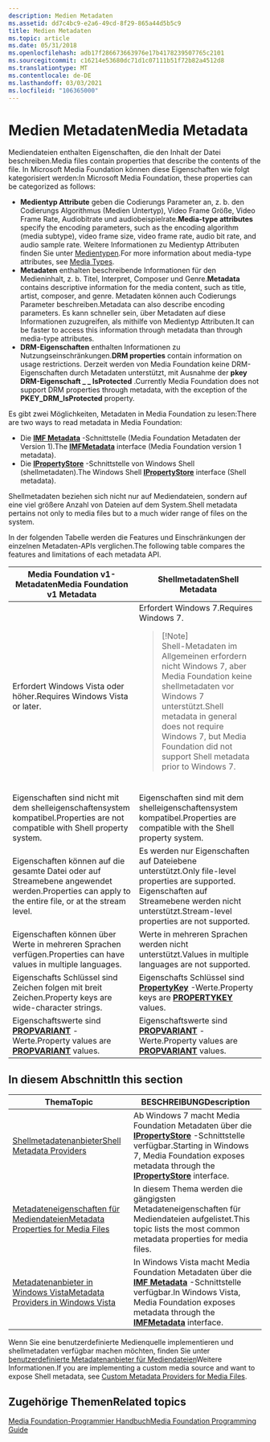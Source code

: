 ```yaml
---
description: Medien Metadaten
ms.assetid: dd7c4bc9-e2a6-49cd-8f29-865a44d5b5c9
title: Medien Metadaten
ms.topic: article
ms.date: 05/31/2018
ms.openlocfilehash: adb17f286673663976e17b4178239507765c2101
ms.sourcegitcommit: c16214e53680dc71d1c07111b51f72b82a4512d8
ms.translationtype: MT
ms.contentlocale: de-DE
ms.lasthandoff: 03/03/2021
ms.locfileid: "106365000"
---
```

# <a name="media-metadata"></a><span data-ttu-id="05b0a-103">Medien Metadaten</span><span class="sxs-lookup"><span data-stu-id="05b0a-103">Media Metadata</span></span>

<span data-ttu-id="05b0a-104">Mediendateien enthalten Eigenschaften, die den Inhalt der Datei beschreiben.</span><span class="sxs-lookup"><span data-stu-id="05b0a-104">Media files contain properties that describe the contents of the file.</span></span> <span data-ttu-id="05b0a-105">In Microsoft Media Foundation können diese Eigenschaften wie folgt kategorisiert werden:</span><span class="sxs-lookup"><span data-stu-id="05b0a-105">In Microsoft Media Foundation, these properties can be categorized as follows:</span></span>

-   <span data-ttu-id="05b0a-106">**Medientyp Attribute** geben die Codierungs Parameter an, z. b. den Codierungs Algorithmus (Medien Untertyp), Video Frame Größe, Video Frame Rate, Audiobitrate und audiobeispielrate.</span><span class="sxs-lookup"><span data-stu-id="05b0a-106">**Media-type attributes** specify the encoding parameters, such as the encoding algorithm (media subtype), video frame size, video frame rate, audio bit rate, and audio sample rate.</span></span> <span data-ttu-id="05b0a-107">Weitere Informationen zu Medientyp Attributen finden Sie unter [Medientypen](media-types.md).</span><span class="sxs-lookup"><span data-stu-id="05b0a-107">For more information about media-type attributes, see [Media Types](media-types.md).</span></span>
-   <span data-ttu-id="05b0a-108">**Metadaten** enthalten beschreibende Informationen für den Medieninhalt, z. b. Titel, Interpret, Composer und Genre.</span><span class="sxs-lookup"><span data-stu-id="05b0a-108">**Metadata** contains descriptive information for the media content, such as title, artist, composer, and genre.</span></span> <span data-ttu-id="05b0a-109">Metadaten können auch Codierungs Parameter beschreiben.</span><span class="sxs-lookup"><span data-stu-id="05b0a-109">Metadata can also describe encoding parameters.</span></span> <span data-ttu-id="05b0a-110">Es kann schneller sein, über Metadaten auf diese Informationen zuzugreifen, als mithilfe von Medientyp Attributen.</span><span class="sxs-lookup"><span data-stu-id="05b0a-110">It can be faster to access this information through metadata than through media-type attributes.</span></span>
-   <span data-ttu-id="05b0a-111">**DRM-Eigenschaften** enthalten Informationen zu Nutzungseinschränkungen.</span><span class="sxs-lookup"><span data-stu-id="05b0a-111">**DRM properties** contain information on usage restrictions.</span></span> <span data-ttu-id="05b0a-112">Derzeit werden von Media Foundation keine DRM-Eigenschaften durch Metadaten unterstützt, mit Ausnahme der **pkey DRM-Eigenschaft \_ \_ IsProtected** .</span><span class="sxs-lookup"><span data-stu-id="05b0a-112">Currently Media Foundation does not support DRM properties through metadata, with the exception of the **PKEY\_DRM\_IsProtected** property.</span></span>

<span data-ttu-id="05b0a-113">Es gibt zwei Möglichkeiten, Metadaten in Media Foundation zu lesen:</span><span class="sxs-lookup"><span data-stu-id="05b0a-113">There are two ways to read metadata in Media Foundation:</span></span>

-   <span data-ttu-id="05b0a-114">Die [**IMF Metadata**](/windows/desktop/api/mfidl/nn-mfidl-imfmetadata) -Schnittstelle (Media Foundation Metadaten der Version 1).</span><span class="sxs-lookup"><span data-stu-id="05b0a-114">The [**IMFMetadata**](/windows/desktop/api/mfidl/nn-mfidl-imfmetadata) interface (Media Foundation version 1 metadata).</span></span>
-   <span data-ttu-id="05b0a-115">Die [**IPropertyStore**](/windows/win32/api/propsys/nn-propsys-ipropertystore) -Schnittstelle von Windows Shell (shellmetadaten).</span><span class="sxs-lookup"><span data-stu-id="05b0a-115">The Windows Shell [**IPropertyStore**](/windows/win32/api/propsys/nn-propsys-ipropertystore) interface (Shell metadata).</span></span>

<span data-ttu-id="05b0a-116">Shellmetadaten beziehen sich nicht nur auf Mediendateien, sondern auf eine viel größere Anzahl von Dateien auf dem System.</span><span class="sxs-lookup"><span data-stu-id="05b0a-116">Shell metadata pertains not only to media files but to a much wider range of files on the system.</span></span>

<span data-ttu-id="05b0a-117">In der folgenden Tabelle werden die Features und Einschränkungen der einzelnen Metadaten-APIs verglichen.</span><span class="sxs-lookup"><span data-stu-id="05b0a-117">The following table compares the features and limitations of each metadata API.</span></span>



<table>
<colgroup>
<col style="width: 50%" />
<col style="width: 50%" />
</colgroup>
<thead>
<tr class="header">
<th><span data-ttu-id="05b0a-118">Media Foundation v1-Metadaten</span><span class="sxs-lookup"><span data-stu-id="05b0a-118">Media Foundation v1 Metadata</span></span></th>
<th><span data-ttu-id="05b0a-119">Shellmetadaten</span><span class="sxs-lookup"><span data-stu-id="05b0a-119">Shell Metadata</span></span></th>
</tr>
</thead>
<tbody>
<tr class="odd">
<td><span data-ttu-id="05b0a-120">Erfordert Windows Vista oder höher.</span><span class="sxs-lookup"><span data-stu-id="05b0a-120">Requires Windows Vista or later.</span></span></td>
<td><span data-ttu-id="05b0a-121">Erfordert Windows 7.</span><span class="sxs-lookup"><span data-stu-id="05b0a-121">Requires Windows 7.</span></span>
<blockquote>
[!Note]<br />
<span data-ttu-id="05b0a-122">Shell-Metadaten im Allgemeinen erfordern nicht Windows 7, aber Media Foundation keine shellmetadaten vor Windows 7 unterstützt.</span><span class="sxs-lookup"><span data-stu-id="05b0a-122">Shell metadata in general does not require Windows 7, but Media Foundation did not support Shell metadata prior to Windows 7.</span></span>
</blockquote>
<br/></td>
</tr>
<tr class="even">
<td><span data-ttu-id="05b0a-123">Eigenschaften sind nicht mit dem shelleigenschaftensystem kompatibel.</span><span class="sxs-lookup"><span data-stu-id="05b0a-123">Properties are not compatible with Shell property system.</span></span></td>
<td><span data-ttu-id="05b0a-124">Eigenschaften sind mit dem shelleigenschaftensystem kompatibel.</span><span class="sxs-lookup"><span data-stu-id="05b0a-124">Properties are compatible with the Shell property system.</span></span></td>
</tr>
<tr class="odd">
<td><span data-ttu-id="05b0a-125">Eigenschaften können auf die gesamte Datei oder auf Streamebene angewendet werden.</span><span class="sxs-lookup"><span data-stu-id="05b0a-125">Properties can apply to the entire file, or at the stream level.</span></span></td>
<td><span data-ttu-id="05b0a-126">Es werden nur Eigenschaften auf Dateiebene unterstützt.</span><span class="sxs-lookup"><span data-stu-id="05b0a-126">Only file-level properties are supported.</span></span> <span data-ttu-id="05b0a-127">Eigenschaften auf Streamebene werden nicht unterstützt.</span><span class="sxs-lookup"><span data-stu-id="05b0a-127">Stream-level properties are not supported.</span></span></td>
</tr>
<tr class="even">
<td><span data-ttu-id="05b0a-128">Eigenschaften können über Werte in mehreren Sprachen verfügen.</span><span class="sxs-lookup"><span data-stu-id="05b0a-128">Properties can have values in multiple languages.</span></span></td>
<td><span data-ttu-id="05b0a-129">Werte in mehreren Sprachen werden nicht unterstützt.</span><span class="sxs-lookup"><span data-stu-id="05b0a-129">Values in multiple languages are not supported.</span></span></td>
</tr>
<tr class="odd">
<td><span data-ttu-id="05b0a-130">Eigenschafts Schlüssel sind Zeichen folgen mit breit Zeichen.</span><span class="sxs-lookup"><span data-stu-id="05b0a-130">Property keys are wide-character strings.</span></span></td>
<td><span data-ttu-id="05b0a-131">Eigenschafts Schlüssel sind <a href="/windows/desktop/api/wtypes/ns-wtypes-propertykey"><strong>PropertyKey</strong></a> -Werte.</span><span class="sxs-lookup"><span data-stu-id="05b0a-131">Property keys are <a href="/windows/desktop/api/wtypes/ns-wtypes-propertykey"><strong>PROPERTYKEY</strong></a> values.</span></span></td>
</tr>
<tr class="even">
<td><span data-ttu-id="05b0a-132">Eigenschaftswerte sind <a href="/windows/win32/api/propidl/ns-propidl-propvariant"><strong>PROPVARIANT</strong></a> -Werte.</span><span class="sxs-lookup"><span data-stu-id="05b0a-132">Property values are <a href="/windows/win32/api/propidl/ns-propidl-propvariant"><strong>PROPVARIANT</strong></a> values.</span></span></td>
<td><span data-ttu-id="05b0a-133">Eigenschaftswerte sind <a href="/windows/win32/api/propidl/ns-propidl-propvariant"><strong>PROPVARIANT</strong></a> -Werte.</span><span class="sxs-lookup"><span data-stu-id="05b0a-133">Property values are <a href="/windows/win32/api/propidl/ns-propidl-propvariant"><strong>PROPVARIANT</strong></a> values.</span></span></td>
</tr>
</tbody>
</table>



 

## <a name="in-this-section"></a><span data-ttu-id="05b0a-134">In diesem Abschnitt</span><span class="sxs-lookup"><span data-stu-id="05b0a-134">In this section</span></span>



| <span data-ttu-id="05b0a-135">Thema</span><span class="sxs-lookup"><span data-stu-id="05b0a-135">Topic</span></span>                                                                                     | <span data-ttu-id="05b0a-136">BESCHREIBUNG</span><span class="sxs-lookup"><span data-stu-id="05b0a-136">Description</span></span>                                                                                                                                |
|-------------------------------------------------------------------------------------------|--------------------------------------------------------------------------------------------------------------------------------------------|
| [<span data-ttu-id="05b0a-137">Shellmetadatenanbieter</span><span class="sxs-lookup"><span data-stu-id="05b0a-137">Shell Metadata Providers</span></span>](shell-metadata-providers.md)<br/>                       | <span data-ttu-id="05b0a-138">Ab Windows 7 macht Media Foundation Metadaten über die [**IPropertyStore**](/windows/win32/api/propsys/nn-propsys-ipropertystore) -Schnittstelle verfügbar.</span><span class="sxs-lookup"><span data-stu-id="05b0a-138">Starting in Windows 7, Media Foundation exposes metadata through the [**IPropertyStore**](/windows/win32/api/propsys/nn-propsys-ipropertystore) interface.</span></span><br/> |
| [<span data-ttu-id="05b0a-139">Metadateneigenschaften für Mediendateien</span><span class="sxs-lookup"><span data-stu-id="05b0a-139">Metadata Properties for Media Files</span></span>](metadata-properties-for-media-files.md)<br/> | <span data-ttu-id="05b0a-140">In diesem Thema werden die gängigsten Metadateneigenschaften für Mediendateien aufgelistet.</span><span class="sxs-lookup"><span data-stu-id="05b0a-140">This topic lists the most common metadata properties for media files.</span></span><br/>                                                           |
| [<span data-ttu-id="05b0a-141">Metadatenanbieter in Windows Vista</span><span class="sxs-lookup"><span data-stu-id="05b0a-141">Metadata Providers in Windows Vista</span></span>](metadata-providers-in-windows-vista.md)<br/> | <span data-ttu-id="05b0a-142">In Windows Vista macht Media Foundation Metadaten über die [**IMF Metadata**](/windows/desktop/api/mfidl/nn-mfidl-imfmetadata) -Schnittstelle verfügbar.</span><span class="sxs-lookup"><span data-stu-id="05b0a-142">In Windows Vista, Media Foundation exposes metadata through the [**IMFMetadata**](/windows/desktop/api/mfidl/nn-mfidl-imfmetadata) interface.</span></span><br/>                   |



 

<span data-ttu-id="05b0a-143">Wenn Sie eine benutzerdefinierte Medienquelle implementieren und shellmetadaten verfügbar machen möchten, finden Sie unter [benutzerdefinierte Metadatenanbieter für Mediendateien](custom-metadata-providers-for-media-files.md)Weitere Informationen.</span><span class="sxs-lookup"><span data-stu-id="05b0a-143">If you are implementing a custom media source and want to expose Shell metadata, see [Custom Metadata Providers for Media Files](custom-metadata-providers-for-media-files.md).</span></span>

## <a name="related-topics"></a><span data-ttu-id="05b0a-144">Zugehörige Themen</span><span class="sxs-lookup"><span data-stu-id="05b0a-144">Related topics</span></span>

<dl> <dt>

[<span data-ttu-id="05b0a-145">Media Foundation-Programmier Handbuch</span><span class="sxs-lookup"><span data-stu-id="05b0a-145">Media Foundation Programming Guide</span></span>](media-foundation-programming-guide.md)
</dt> </dl>

 

 
